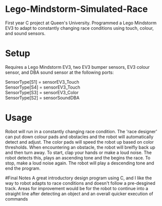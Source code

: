 # Lego-Mindstorm-Simulated-Race
First year C project at Queen's University. Programmed a Lego Mindstorm EV3 to adapt to constantly changing race conditions using touch, colour, and sound sensors.

# Setup
Requires a Lego Mindstorm EV3, two EV3 bumper sensors, EV3 colour sensor, and DBA sound sensor at the following ports:

SensorType[S1] = sensorEV3_Touch    
SensorType[S4] = sensorEV3_Touch    
SensorType[S3] = sensorEV3_Color    
SensorType[S2] = sensorSoundDBA

# Usage
Robot will run in a constantly changing race condition. The 'race designer' can put down colour pads and obstacles and the robot will automatically detect and adjust. The color pads will speed the robot up based on color thresholds. When encountering an obstacle, the robot will breifly back up and then turn away. To start, clap your hands or make a loud noise. The robot detects this, plays an ascending tone and the begins the race. To stop, make a loud noise again. The robot will play a descending tone and end the program.

#Final Notes
A great introductory design program using C, and I like the way to robot adapts to race conditions and doesn't follow a pre-desgined track. Areas for improvement would be for the robot to continue into a straight line after detecting an object and an overall quicker execution of commands

